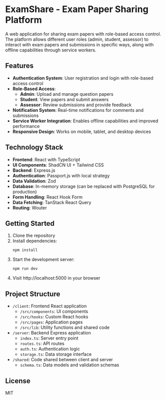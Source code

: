 # ExamShare - Exam Paper Sharing Platform

A web application for sharing exam papers with role-based access control. The platform allows different user roles (admin, student, assessor) to interact with exam papers and submissions in specific ways, along with offline capabilities through service workers.

## Features

- **Authentication System**: User registration and login with role-based access control
- **Role-Based Access**:
  - **Admin**: Upload and manage question papers
  - **Student**: View papers and submit answers
  - **Assessor**: Review submissions and provide feedback
- **Notification System**: Real-time notifications for comments and submissions
- **Service Worker Integration**: Enables offline capabilities and improved performance
- **Responsive Design**: Works on mobile, tablet, and desktop devices

## Technology Stack

- **Frontend**: React with TypeScript
- **UI Components**: ShadCN UI + Tailwind CSS
- **Backend**: Express.js
- **Authentication**: Passport.js with local strategy
- **Data Validation**: Zod
- **Database**: In-memory storage (can be replaced with PostgreSQL for production)
- **Form Handling**: React Hook Form
- **Data Fetching**: TanStack React Query
- **Routing**: Wouter

## Getting Started

1. Clone the repository
2. Install dependencies:
   ```
   npm install
   ```
3. Start the development server:
   ```
   npm run dev
   ```
4. Visit http://localhost:5000 in your browser

## Project Structure

- `/client`: Frontend React application
  - `/src/components`: UI components
  - `/src/hooks`: Custom React hooks
  - `/src/pages`: Application pages
  - `/src/lib`: Utility functions and shared code
- `/server`: Backend Express application
  - `index.ts`: Server entry point
  - `routes.ts`: API routes
  - `auth.ts`: Authentication logic
  - `storage.ts`: Data storage interface
- `/shared`: Code shared between client and server
  - `schema.ts`: Data models and validation schemas

## License

MIT